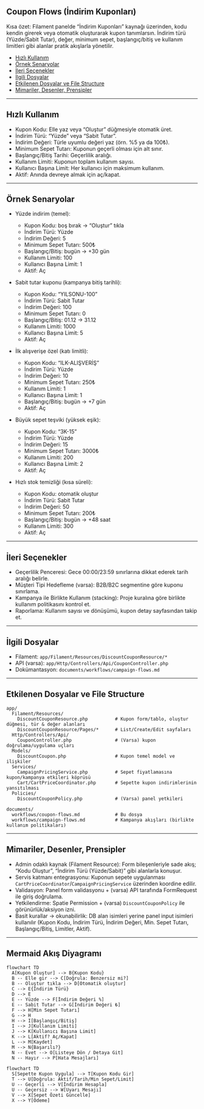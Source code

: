 ## Coupon Flows (İndirim Kuponları)

Kısa özet: Filament panelde “İndirim Kuponları” kaynağı üzerinden, kodu kendin girerek veya otomatik oluşturarak kupon tanımlarsın. İndirim türü (Yüzde/Sabit Tutar), değer, minimum sepet, başlangıç/bitiş ve kullanım limitleri gibi alanlar pratik akışlarla yönetilir.

- [Hızlı Kullanım](#hızlı-kullanım)
- [Örnek Senaryolar](#örnek-senaryolar)
- [İleri Seçenekler](#ileri-seçenekler)
- [İlgili Dosyalar](#ilgili-dosyalar)
 - [Etkilenen Dosyalar ve File Structure](#etkilenen-dosyalar-ve-file-structure)
 - [Mimariler, Desenler, Prensipler](#mimariler-desenler-prensipler)

---

## Hızlı Kullanım

- Kupon Kodu: Elle yaz veya “Oluştur” düğmesiyle otomatik üret.
- İndirim Türü: “Yüzde” veya “Sabit Tutar”.
- İndirim Değeri: Türle uyumlu değeri yaz (örn. %5 ya da 100₺).
- Minimum Sepet Tutarı: Kuponun geçerli olması için alt sınır.
- Başlangıç/Bitiş Tarihi: Geçerlilik aralığı.
- Kullanım Limiti: Kuponun toplam kullanım sayısı.
- Kullanıcı Başına Limit: Her kullanıcı için maksimum kullanım.
- Aktif: Anında devreye almak için aç/kapat.

---

## Örnek Senaryolar

- Yüzde indirim (temel):
  - Kupon Kodu: boş bırak → “Oluştur” tıkla
  - İndirim Türü: Yüzde
  - İndirim Değeri: 5
  - Minimum Sepet Tutarı: 500₺
  - Başlangıç/Bitiş: bugün → +30 gün
  - Kullanım Limiti: 100
  - Kullanıcı Başına Limit: 1
  - Aktif: Aç

- Sabit tutar kuponu (kampanya bitiş tarihli):
  - Kupon Kodu: “YILSONU-100”
  - İndirim Türü: Sabit Tutar
  - İndirim Değeri: 100
  - Minimum Sepet Tutarı: 0
  - Başlangıç/Bitiş: 01.12 → 31.12
  - Kullanım Limiti: 1000
  - Kullanıcı Başına Limit: 5
  - Aktif: Aç

- İlk alışverişe özel (katı limitli):
  - Kupon Kodu: “ILK-ALIŞVERİŞ”
  - İndirim Türü: Yüzde
  - İndirim Değeri: 10
  - Minimum Sepet Tutarı: 250₺
  - Kullanım Limiti: 1
  - Kullanıcı Başına Limit: 1
  - Başlangıç/Bitiş: bugün → +7 gün
  - Aktif: Aç

- Büyük sepet teşviki (yüksek eşik):
  - Kupon Kodu: “3K-15”
  - İndirim Türü: Yüzde
  - İndirim Değeri: 15
  - Minimum Sepet Tutarı: 3000₺
  - Kullanım Limiti: 200
  - Kullanıcı Başına Limit: 2
  - Aktif: Aç

- Hızlı stok temizliği (kısa süreli):
  - Kupon Kodu: otomatik oluştur
  - İndirim Türü: Sabit Tutar
  - İndirim Değeri: 50
  - Minimum Sepet Tutarı: 200₺
  - Başlangıç/Bitiş: bugün → +48 saat
  - Kullanım Limiti: 300
  - Aktif: Aç

---

## İleri Seçenekler

- Geçerlilik Penceresi: Gece 00:00/23:59 sınırlarına dikkat ederek tarih aralığı belirle.
- Müşteri Tipi Hedefleme (varsa): B2B/B2C segmentine göre kuponu sınırlama.
- Kampanya ile Birlikte Kullanım (stacking): Proje kuralına göre birlikte kullanım politikasını kontrol et.
- Raporlama: Kullanım sayısı ve dönüşümü, kupon detay sayfasından takip et.

---

## İlgili Dosyalar

- Filament: `app/Filament/Resources/DiscountCouponResource/*`
- API (varsa): `app/Http/Controllers/Api/CouponController.php`
- Dokümantasyon: `documents/workflows/campaign-flows.md`

---

## Etkilenen Dosyalar ve File Structure

```text
app/
  Filament/Resources/
    DiscountCouponResource.php          # Kupon form/tablo, oluştur düğmesi, tür & değer alanları
    DiscountCouponResource/Pages/*      # List/Create/Edit sayfaları
  Http/Controllers/Api/
    CouponController.php                # (Varsa) kupon doğrulama/uygulama uçları
  Models/
    DiscountCoupon.php                  # Kupon temel model ve ilişkiler
  Services/
    CampaignPricingService.php          # Sepet fiyatlamasına kupon/kampanya etkileri köprüsü
    Cart/CartPriceCoordinator.php       # Sepette kupon indirimlerinin yansıtılması
  Policies/
    DiscountCouponPolicy.php            # (Varsa) panel yetkileri

documents/
  workflows/coupon-flows.md             # Bu dosya
  workflows/campaign-flows.md           # Kampanya akışları (birlikte kullanım politikaları)
```

---

## Mimariler, Desenler, Prensipler

- Admin odaklı kaynak (Filament Resource): Form bileşenleriyle sade akış; “Kodu Oluştur”, “İndirim Türü (Yüzde/Sabit)” gibi alanlarla konuşur.
- Servis katmanı entegrasyonu: Kuponun sepete uygulanması `CartPriceCoordinator`/`CampaignPricingService` üzerinden koordine edilir.
- Validasyon: Panel form validasyonu + (varsa) API tarafında FormRequest ile giriş doğrulama.
- Yetkilendirme: Spatie Permission + (varsa) `DiscountCouponPolicy` ile görünürlük/aksiyon izni.
- Basit kurallar → okunabilirlik: DB alan isimleri yerine panel input isimleri kullanılır (Kupon Kodu, İndirim Türü, İndirim Değeri, Min. Sepet Tutarı, Başlangıç/Bitiş, Limitler, Aktif).

---

## Mermaid Akış Diyagramı

```mermaid
flowchart TD
  A[Kupon Oluştur] --> B{Kupon Kodu}
  B -- Elle gir --> C[Doğrula: Benzersiz mi?]
  B -- Oluştur tıkla --> D[Otomatik oluştur]
  C --> E{İndirim Türü}
  D --> E
  E -- Yüzde --> F[İndirim Değeri %]
  E -- Sabit Tutar --> G[İndirim Değeri ₺]
  F --> H[Min Sepet Tutarı]
  G --> H
  H --> I[Başlangıç/Bitiş]
  I --> J[Kullanım Limiti]
  J --> K[Kullanıcı Başına Limit]
  K --> L[Aktif? Aç/Kapat]
  L --> M[Kaydet]
  M --> N{Başarılı?}
  N -- Evet --> O[Listeye Dön / Detaya Git]
  N -- Hayır --> P[Hata Mesajları]
```

```mermaid
flowchart TD
  S[Sepette Kupon Uygula] --> T[Kupon Kodu Gir]
  T --> U[Doğrula: Aktif/Tarih/Min Sepet/Limit]
  U -- Geçerli --> V[İndirim Hesapla]
  U -- Geçersiz --> W[Uyarı Mesajı]
  V --> X[Sepet Özeti Güncelle]
  X --> Y[Ödeme]
```


